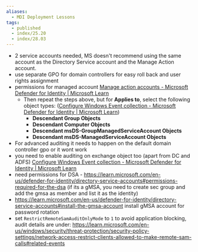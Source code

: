 ```yaml
---
aliases:
  - MDI Deployment Lessons
tags:
  - published
  - index/25.20
  - index/28.03
---
```


- 2 service accounts needed, MS doesn't recommend using the same account as the Directory Service account and the Manage Action account.
- use separate GPO for domain controllers for easy roll back and user rights assignment
- permissions for managed account [Manage action accounts - Microsoft Defender for Identity | Microsoft Learn](https://learn.microsoft.com/en-us/defender-for-identity/manage-action-accounts) 
    - Then repeat the steps above, but for **Applies to**, select the following object types: ([Configure Windows Event collection - Microsoft Defender for Identity | Microsoft Learn](https://learn.microsoft.com/en-us/defender-for-identity/configure-windows-event-collection#configure-audit-policies))
        -   **Descendant Group Objects**
        -   **Descendant Computer Objects**
        -   **Descendant msDS-GroupManagedServiceAccount Objects**
        -   **Descendant msDS-ManagedServiceAccount Objects**
- For advanced auditing it needs to happen on the default domain controller gpo or it wont work
- you need to enable auditing on exchange object too (apart from DC and ADFS) [Configure Windows Event collection - Microsoft Defender for Identity | Microsoft Learn](https://learn.microsoft.com/en-us/defender-for-identity/configure-windows-event-collection#configure-audit-policies)
- need permissions for DSA - https://learn.microsoft.com/en-us/defender-for-identity/directory-service-accounts#permissions-required-for-the-dsa (if its a gMSA, you need to create sec group and add the gmsa as member and list it as the identity)
- https://learn.microsoft.com/en-us/defender-for-identity/directory-service-accounts#install-the-gmsa-account install gMSA account for password rotation
- set `RestrictRemoteSamAuditOnlyMode` to `1` to avoid application blocking, audit details are under: https://learn.microsoft.com/en-us/windows/security/threat-protection/security-policy-settings/network-access-restrict-clients-allowed-to-make-remote-sam-calls#related-events